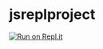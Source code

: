 # jsreplproject
[![Run on Repl.it](https://repl.it/badge/github/kpoitevien/jsreplproject)](https://repl.it/github/kpoitevien/jsreplproject)
